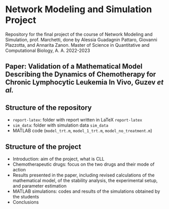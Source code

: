 # Network Modeling and Simulation Project
Repository for the final project of the course of Network Modeling and Simulation, prof. Marchetti, done by Alessia Guadagnin Pattaro, Giovanni Plazzotta, and Annarita Zanon. 
Master of Science in Quantitative and Computational Biology, A. A. 2022-2023

## Paper: Validation of a Mathematical Model Describing the Dynamics of Chemotherapy for Chronic Lymphocytic Leukemia In Vivo, Guzev _et al._

## Structure of the repository

* `report-latex`: folder with report written in LaTeX `report-latex`
* `sim_data`: folder with simulation data `sim_data`
* MATLAB code (`model_trt.m`, `model_1_trt.m`, `model_no_treatment.m`)

## Structure of the project

* Introduction: aim of the project, what is CLL
* Chemotherapeutic drugs: focus on the two drugs and their mode of action
* Results presented in the paper, including revised calculations of the mathematical model, of the stability analysis, the experimental setup, and parameter estimation
* MATLAB simulations: codes and results of the simulations obtained by the students
* Conclusions
